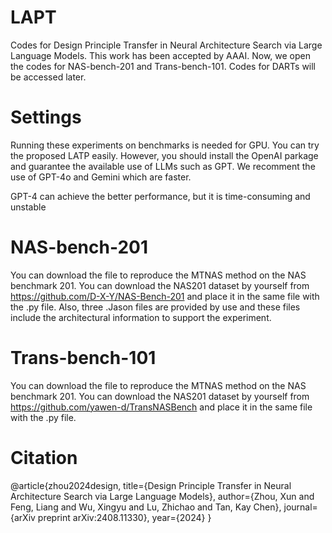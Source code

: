 # LAPT
Codes for Design Principle Transfer in Neural Architecture Search via Large Language Models. This work has been accepted by AAAI.
Now, we open the codes for NAS-bench-201 and Trans-bench-101. Codes for DARTs will be accessed later.

# Settings
Running these experiments on benchmarks is needed for GPU. You can try the proposed LATP easily. However, you should install the OpenAI parkage and guarantee the available use of LLMs such as GPT.
We recomment the use of GPT-4o and Gemini which are faster.

GPT-4 can achieve the better performance, but it is time-consuming and unstable

# NAS-bench-201
You can download the file to reproduce the MTNAS method on the NAS benchmark 201. You can download the NAS201 dataset by yourself from https://github.com/D-X-Y/NAS-Bench-201 and place it in the same file with the .py file. Also, three .Jason files are provided by use and these files include the architectural information to support the experiment.

# Trans-bench-101
You can download the file to reproduce the MTNAS method on the NAS benchmark 201. You can download the NAS201 dataset by yourself from https://github.com/yawen-d/TransNASBench and place it in the same file with the .py file.

# Citation
@article{zhou2024design,
  title={Design Principle Transfer in Neural Architecture Search via Large Language Models},
  author={Zhou, Xun and Feng, Liang and Wu, Xingyu and Lu, Zhichao and Tan, Kay Chen},
  journal={arXiv preprint arXiv:2408.11330},
  year={2024}
}
